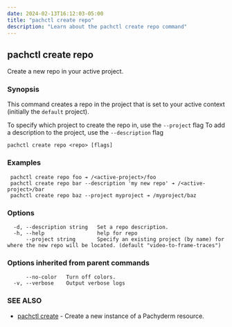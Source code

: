 ```yaml
---
date: 2024-02-13T16:12:03-05:00
title: "pachctl create repo"
description: "Learn about the pachctl create repo command"
---
```


## pachctl create repo

Create a new repo in your active project.

### Synopsis

This command creates a repo in the project that is set to your active context (initially the `default` project).

 To specify which project to create the repo in, use the `--project` flag 
 To add a description to the project, use the `--description` flag  


```
pachctl create repo <repo> [flags]
```

### Examples

```
 pachctl create repo foo ➔ /<active-project>/foo 
 pachctl create repo bar --description 'my new repo' ➔ /<active-project>/bar 
 pachctl create repo baz --project myproject ➔ /myproject/baz 

```

### Options

```
  -d, --description string   Set a repo description.
  -h, --help                 help for repo
      --project string       Specify an existing project (by name) for where the new repo will be located. (default "video-to-frame-traces")
```

### Options inherited from parent commands

```
      --no-color   Turn off colors.
  -v, --verbose    Output verbose logs
```

### SEE ALSO

* [pachctl create](../pachctl_create)	 - Create a new instance of a Pachyderm resource.

